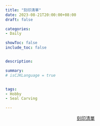 ```yaml
---
title: "刻印清單"
date: 2023-08-21T20:00:00+08:00
draft: false

categories:
- Daily

showToc: false
include_toc: false


description: 

summary: 
# isCJKLanguage = true


tags:
- Hobby
- Seal Carving

---
```



<center>
<a class="fancy-button" href="https://obtainable-throat-dda.notion.site/dea87f9a161a4aac9a36e9f336a53231?v=55cbb72f9a9749b4bc3be01bb592dbd4&pvs=4">刻印清單</a>
</center>